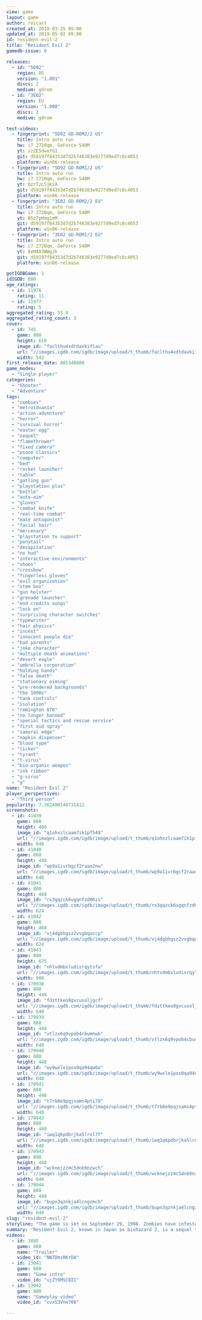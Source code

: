 ```yaml
---
view: game
layout: game
author: reicast
created_at: 2018-03-25 09:00
updated_at: 2019-05-02 09:00
id: resident-evil-2
title: "Resident Evil 2"
gamedb-issue: 0

releases:
  - id: "5D92"
    region: US
    version: "1.001"
    discs: 2
    medium: gdrom
  - id: "3E02"
    region: EU
    version: "1.000"
    discs: 2
    medium: gdrom

test-videos:
  - fingerprint: "5D92 GD-ROM2/2 US"
    title: Intro auto run
    hw: i7 2720qm, GeForce 540M
    yt: szZE5dwxfGI
    git: d59197f84353d7d2b746383e9277d9ed7c8c4053
    platform: win86-release
  - fingerprint: "5D92 GD-ROM1/2 US"
    title: Intro auto run
    hw: i7 2720qm, GeForce 540M
    yt: QzrTzL5jKiA
    git: d59197f84353d7d2b746383e9277d9ed7c8c4053
    platform: win86-release
  - fingerprint: "3E02 GD-ROM2/2 EU"
    title: Intro auto run
    hw: i7 2720qm, GeForce 540M
    yt: B5z7pHmg1mM
    git: d59197f84353d7d2b746383e9277d9ed7c8c4053
    platform: win86-release
  - fingerprint: "3E02 GD-ROM1/2 EU"
    title: Intro auto run
    hw: i7 2720qm, GeForce 540M
    yt: 8eMAX3WWgJk
    git: d59197f84353d7d2b746383e9277d9ed7c8c4053
    platform: win86-release

gotIGDBGame: 1
idIGDB: 880
age_ratings:
  - id: 11976
    rating: 11
  - id: 11977
    rating: 5
aggregated_rating: 55.0
aggregated_rating_count: 3
cover:
  - id: 745
    game: 880
    height: 610
    image_id: "faclthu4xdtdavkiflau"
    url: "//images.igdb.com/igdb/image/upload/t_thumb/faclthu4xdtdavkiflau.jpg"
    width: 542
first_release_date: 885340800
game_modes:
  - "Single player"
categories:
  - "Shooter"
  - "Adventure"
tags:
  - "zombies"
  - "metroidvania"
  - "action-adventure"
  - "horror"
  - "survival horror"
  - "easter egg"
  - "sequel"
  - "flamethrower"
  - "fixed camera"
  - "psone classics"
  - "computer"
  - "bed"
  - "rocket launcher"
  - "table"
  - "gatling gun"
  - "playstation plus"
  - "bottle"
  - "auto-aim"
  - "gloves"
  - "combat knife"
  - "real-time combat"
  - "male antagonist"
  - "facial hair"
  - "mercenary"
  - "playstation tv support"
  - "ponytail"
  - "decapitation"
  - "no hud"
  - "interactive environments"
  - "shoes"
  - "crossbow"
  - "fingerless gloves"
  - "evil organization"
  - "item box"
  - "gun holster"
  - "grenade launcher"
  - "end credits songs"
  - "lock on"
  - "surprising character switches"
  - "typewriter"
  - "hair physics"
  - "incest"
  - "innocent people die"
  - "bad parents"
  - "joke character"
  - "multiple death animations"
  - "desert eagle"
  - "umbrella corporation"
  - "holding hands"
  - "false death"
  - "stationary aiming"
  - "pre-rendered backgrounds"
  - "the 1990s"
  - "tank controls"
  - "isolation"
  - "remington 870"
  - "no longer banned"
  - "special tactics and rescue service"
  - "first aid spray"
  - "samurai edge"
  - "napkin dispenser"
  - "blood type"
  - "licker"
  - "tyrant"
  - "t-virus"
  - "bio-organic weapon"
  - "ink ribbon"
  - "g-virus"
  - "g"
name: "Resident Evil 2"
player_perspectives:
  - "Third person"
popularity: 7.362400140731412
screenshots:
  - id: 41039
    game: 880
    height: 480
    image_id: "q1ohxzlcaam7ik1pf549"
    url: "//images.igdb.com/igdb/image/upload/t_thumb/q1ohxzlcaam7ik1pf549.jpg"
    width: 640
  - id: 41040
    game: 880
    height: 448
    image_id: "wp9a1ivrbgcf2raao2nw"
    url: "//images.igdb.com/igdb/image/upload/t_thumb/wp9a1ivrbgcf2raao2nw.jpg"
    width: 640
  - id: 41041
    game: 880
    height: 468
    image_id: "rx3gqzck6ugqnfzd06is"
    url: "//images.igdb.com/igdb/image/upload/t_thumb/rx3gqzck6ugqnfzd06is.jpg"
    width: 624
  - id: 41042
    game: 880
    height: 468
    image_id: "vj4dgbhgsz2vvgbquccp"
    url: "//images.igdb.com/igdb/image/upload/t_thumb/vj4dgbhgsz2vvgbquccp.jpg"
    width: 624
  - id: 41043
    game: 880
    height: 675
    image_id: "nhtvdmbxludisrqytsfa"
    url: "//images.igdb.com/igdb/image/upload/t_thumb/nhtvdmbxludisrqytsfa.jpg"
    width: 900
  - id: 170938
    game: 880
    height: 448
    image_id: "fdzttkeo8gvcusoljgcf"
    url: "//images.igdb.com/igdb/image/upload/t_thumb/fdzttkeo8gvcusoljgcf.jpg"
    width: 640
  - id: 170939
    game: 880
    height: 448
    image_id: "vtlzx6q9vpob4cbumnwb"
    url: "//images.igdb.com/igdb/image/upload/t_thumb/vtlzx6q9vpob4cbumnwb.jpg"
    width: 640
  - id: 170940
    game: 880
    height: 448
    image_id: "wy9wxle1pos0qa94qw6o"
    url: "//images.igdb.com/igdb/image/upload/t_thumb/wy9wxle1pos0qa94qw6o.jpg"
    width: 640
  - id: 170941
    game: 880
    height: 448
    image_id: "t7rb8e9pqjsams4pti78"
    url: "//images.igdb.com/igdb/image/upload/t_thumb/t7rb8e9pqjsams4pti78.jpg"
    width: 640
  - id: 170942
    game: 880
    height: 448
    image_id: "iwq1qkpdbrjka5lrnl7f"
    url: "//images.igdb.com/igdb/image/upload/t_thumb/iwq1qkpdbrjka5lrnl7f.jpg"
    width: 640
  - id: 170943
    game: 880
    height: 448
    image_id: "wcknejzzmc5dnb9nzwch"
    url: "//images.igdb.com/igdb/image/upload/t_thumb/wcknejzzmc5dnb9nzwch.jpg"
    width: 640
  - id: 170944
    game: 880
    height: 448
    image_id: "bupn3qznkja4lcngzmcb"
    url: "//images.igdb.com/igdb/image/upload/t_thumb/bupn3qznkja4lcngzmcb.jpg"
    width: 640
slug: "resident-evil-2"
storyline: "The game is set on September 29, 1998. Zombies have infested Raccoon City. A biological weapon known as the T-Virus was released into the sewer system. Rats then spread the virus to the city's population. Two people make their way to Raccoon City: Leon S. Kennedy, a rookie police officer on his first day on the job, and Claire Redfield, a college student looking for her brother. Leon and Claire quickly find themselves fighting for their lives against hordes of creatures in their search for survival."
summary: "Resident Evil 2, known in Japan as biohazard 2, is a sequel to the first Resident Evil title. It was originally released in 1998 for the Playstation - however as of 2016, a remake is the in works for XB1, PS4 and PC. Set in Raccoon City, you take on the role of Leon S. Kennedy and Claire Redfield as you try to escape the city, which has come under a zombie virus thanks to Umbrella Corporation. The gameplay of Resident Evil 2 focuses on a combination of puzzle solving and combat."
videos:
  - id: 3888
    game: 880
    name: "Trailer"
    video_id: "NW7DmsRKrDA"
  - id: 13041
    game: 880
    name: "Game intro"
    video_id: "ujZY6MSCBII"
  - id: 13042
    game: 880
    name: "Gameplay video"
    video_id: "cvxS3Vne708"

---
```

